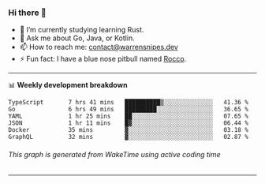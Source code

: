 ### Hi there 👋

- 🌱 I’m currently studying learning Rust.
- 💬 Ask me about Go, Java, or Kotlin.
- 📫 How to reach me: contact@warrensnipes.dev
- ⚡ Fun fact: I have a blue nose pitbull named [Rocco](https://i.imgur.com/iLsSCKu.jpg).

-------

📊 **Weekly development breakdown**
<!--START_SECTION:waka-->

```text
TypeScript       7 hrs 41 mins   ██████████▒░░░░░░░░░░░░░░   41.36 %
Go               6 hrs 49 mins   █████████░░░░░░░░░░░░░░░░   36.65 %
YAML             1 hr 25 mins    ██░░░░░░░░░░░░░░░░░░░░░░░   07.65 %
JSON             1 hr 11 mins    █▓░░░░░░░░░░░░░░░░░░░░░░░   06.44 %
Docker           35 mins         ▓░░░░░░░░░░░░░░░░░░░░░░░░   03.18 %
GraphQL          32 mins         ▓░░░░░░░░░░░░░░░░░░░░░░░░   02.87 %
```

<!--END_SECTION:waka-->
###### *This graph is generated from WakeTime using active coding time*
-------
